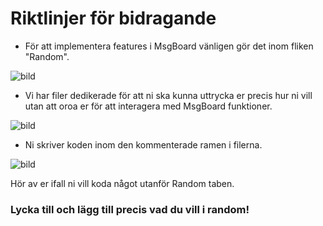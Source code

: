 # Riktlinjer för bidragande

* För att implementera features i MsgBoard vänligen gör det inom fliken "Random".

![bild](https://user-images.githubusercontent.com/76432491/214716763-3d53b16c-326d-4588-8bc0-5c360cf29e0d.png)

* Vi har filer dedikerade för att ni ska kunna uttrycka er precis hur ni vill utan att oroa er för att interagera med MsgBoard funktioner.

![bild](https://user-images.githubusercontent.com/76432491/214717299-a9117adc-2aee-43dd-a0c8-9eaf61653a6b.png)

* Ni skriver koden inom den kommenterade ramen i filerna.

![bild](https://user-images.githubusercontent.com/76432491/214717515-f615ddec-a6a0-4e63-9670-b2cca82facf6.png)

Hör av er ifall ni vill koda något utanför Random taben.
### Lycka till och lägg till precis vad du vill i random!
